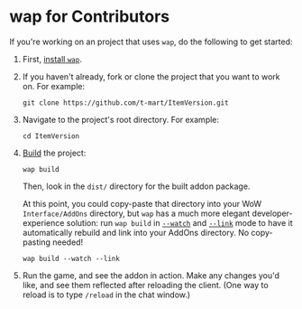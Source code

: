 # wap for Contributors

If you're working on an project that uses `wap`, do the following to get started:

1. First, [install `wap`](../installation.md).

2. If you haven't already, fork or clone the project that you want to work on. For example:

    ```shell
    git clone https://github.com/t-mart/ItemVersion.git
    ```

3. Navigate to the project's root directory. For example:

    ```shell
    cd ItemVersion
    ```

4. [Build](../commands/build.md) the project:

    ```shell
    wap build
    ```

    Then, look in the `dist/` directory for the built addon package.

    At this point, you could copy-paste that directory into your WoW `Interface/AddOns` directory,
    but `wap` has a much more elegant developer-experience solution: run `wap build` in
    [`--watch`](../commands/build.md#-watch) and [`--link`](../commands/build.md#-link) mode to have
    it automatically rebuild and link into your AddOns directory. No copy-pasting needed!

    ```shell
    wap build --watch --link
    ```

5. Run the game, and see the addon in action. Make any changes you'd like, and see them reflected
   after reloading the client. (One way to reload is to type `/reload` in the chat window.)
